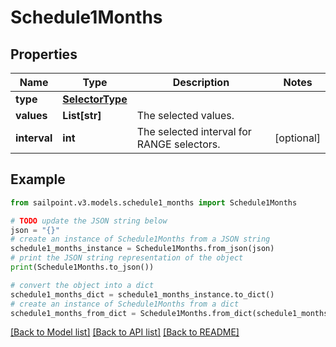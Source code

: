 # Schedule1Months


## Properties

Name | Type | Description | Notes
------------ | ------------- | ------------- | -------------
**type** | [**SelectorType**](SelectorType.md) |  | 
**values** | **List[str]** | The selected values.  | 
**interval** | **int** | The selected interval for RANGE selectors.  | [optional] 

## Example

```python
from sailpoint.v3.models.schedule1_months import Schedule1Months

# TODO update the JSON string below
json = "{}"
# create an instance of Schedule1Months from a JSON string
schedule1_months_instance = Schedule1Months.from_json(json)
# print the JSON string representation of the object
print(Schedule1Months.to_json())

# convert the object into a dict
schedule1_months_dict = schedule1_months_instance.to_dict()
# create an instance of Schedule1Months from a dict
schedule1_months_from_dict = Schedule1Months.from_dict(schedule1_months_dict)
```
[[Back to Model list]](../README.md#documentation-for-models) [[Back to API list]](../README.md#documentation-for-api-endpoints) [[Back to README]](../README.md)


